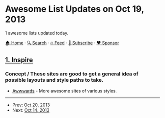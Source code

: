 # Awesome List Updates on Oct 19, 2013

1 awesome lists updated today.

[🏠 Home](/README.md) · [🔍 Search](https://www.trackawesomelist.com/search/) · [🔥 Feed](https://www.trackawesomelist.com/rss.xml) · [📮 Subscribe](https://trackawesomelist.us17.list-manage.com/subscribe?u=d2f0117aa829c83a63ec63c2f&id=36a103854c) · [❤️  Sponsor](https://github.com/sponsors/theowenyoung)



## [1. Inspire](/content/noahbuscher/inspire/README.md)

### Concept / These sites are good to get a general idea of possible layouts and style paths to take.

*   [Awwwards](http://www.awwwards.com/) - More awesome sites of various styles.

---

- Prev: [Oct 20, 2013](/content/2013/10/20/README.md)
- Next: [Oct 14, 2013](/content/2013/10/14/README.md)